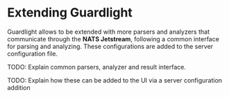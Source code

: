 # Extending Guardlight

Guardlight allows to be extended with more parsers and analyzers that communicate through the **NATS Jetstream**, following a common interface for parsing and analyzing. These configurations are added to the server configuration file.

TODO: Explain common parsers, analyzer and result interface.

TODO: Explain how these can be added to the UI via a server configuration addition
